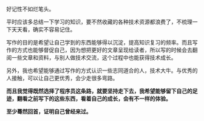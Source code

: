 好记性不如烂笔头。

平时应该多总结一下学习的知识，要不然收藏的各种技术资源都浪费了，不梳理一下天天看，确实不容易记住。

写作的目的是希望让自己学到的东西能够得以沉淀，提高知识复习的频率。而且写作的方式也能够督促自己，因为想把更好的文章呈现给读者，所以写的时候会去翻阅一些文章和资料，与别人做技术交流，这个过程中也能获得技术成长。

另外，我也希望能够通过写作的方式认识一些志同道合的人，技术大牛。与优秀的人接触，可以让自己更优秀，会少走很多弯路。

**而且我觉得既然选择了程序员这条路，就要坚持走下去，我希望能够留下自己的足迹，翻看之前写下的这些东西，看着自己的成长，会有不一样的体验。**

**至少蓦然回首，证明自己曾经来过。**

